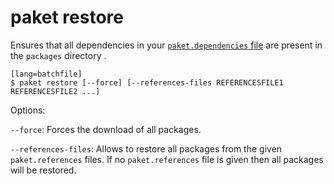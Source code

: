 # paket restore

Ensures that all dependencies in your [`paket.dependencies` file](dependencies-file.html) are present in the `packages` directory .

    [lang=batchfile]
    $ paket restore [--force] [--references-files REFERENCESFILE1 REFERENCESFILE2 ...]

Options:

  `--force`: Forces the download of all packages.

  `--references-files`: Allows to restore all packages from the given `paket.references` files. If no `paket.references` file is given then all packages will be restored.